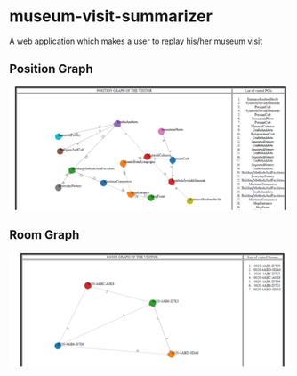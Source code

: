# museum-visit-summarizer
A web application which makes a user to replay his/her museum visit

## Position Graph
![picture](examplePositionGraph.PNG)

## Room Graph
![picture](exampleRoomGraph.PNG)

